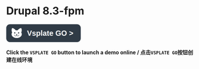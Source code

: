 # Drupal 8.3-fpm

<a href="https://www.vsplate.com/?docker-compose=https://github.com/vsplate/dcenvs/drupal/8.3-fpm"><img alt="VSPLATE GO" src="https://raw.githubusercontent.com/vsplate/images/master/vsgo_btn.png" width="200px"></a>

**Click the `VSPLATE GO` button to launch a demo online / 点击`VSPLATE GO`按钮创建在线环境**